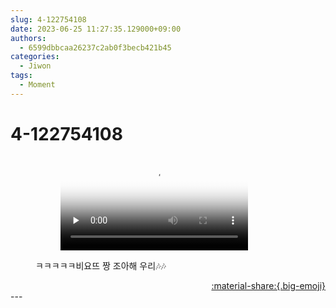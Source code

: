 ```yaml
---
slug: 4-122754108
date: 2023-06-25 11:27:35.129000+09:00
authors:
  - 6599dbbcaa26237c2ab0f3becb421b45
categories:
  - Jiwon
tags:
  - Moment
---
```


# 4-122754108

<div class="post-container" markdown="1">
<div class="content-container md-sidebar__scrollwrap" markdown="1">


<figure markdown="1">

<figure markdown="1">
<video controls="controls" preload="none" poster="/assets/videos/weverse_3-562927-thumb.jpg">
<source src="/assets/videos/weverse_3-562927.mp4#t=1" type="video/mp4">
Your browser does not support the video tag.
</video>
</figure>
<figcaption>ㅋㅋㅋㅋㅋ비요뜨 짱 조아해 우리🎶🎶</figcaption>
</figure>


</div>
</div>

<div style="text-align: right;" markdown="1">
<a href="https://weverse.io/fromis9/moment/6599dbbcaa26237c2ab0f3becb421b45/post/4-122754108" style="text-align: right;">:material-share:{.big-emoji}</a>
</div>
---
